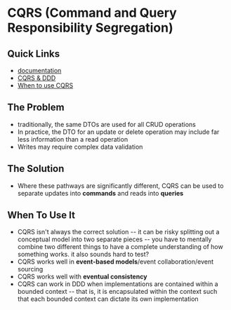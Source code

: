 # CQRS (Command and Query Responsibility Segregation)

## Quick Links
* [documentation](https://learn.microsoft.com/en-us/azure/architecture/patterns/cqrs)
* [CQRS & DDD](https://learn.microsoft.com/en-us/dotnet/architecture/microservices/microservice-ddd-cqrs-patterns/)
* [When to use CQRS](https://martinfowler.com/bliki/CQRS.html)

## The Problem
* traditionally, the same DTOs are used for all CRUD operations
* In practice, the DTO for an update or delete operation may include far less information than a read operation
* Writes may require complex data validation

## The Solution
* Where these pathways are significantly different, CQRS can be used to separate updates into **commands** and reads into **queries**

## When To Use It
* CQRS isn't always the correct solution -- it can be risky splitting out a conceptual model into two separate pieces -- you have to mentally combine two different things to have a complete understanding of how something works. it also sounds hard to test?
* CQRS works well in **event-based models**/event collaboration/event sourcing
* CQRS works well with **eventual consistency**
* CQRS can work in DDD when implementations are contained within a bounded context -- that is, it is encapsulated within the context such that each bounded context can dictate its own implementation
